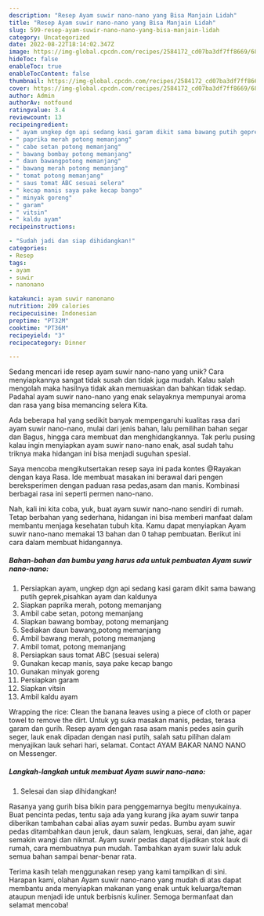 ```yaml
---
description: "Resep Ayam suwir nano-nano yang Bisa Manjain Lidah"
title: "Resep Ayam suwir nano-nano yang Bisa Manjain Lidah"
slug: 599-resep-ayam-suwir-nano-nano-yang-bisa-manjain-lidah
category: Uncategorized
date: 2022-08-22T18:14:02.347Z
image: https://img-global.cpcdn.com/recipes/2584172_cd07ba3df7ff8669/680x482cq70/ayam-suwir-nano-nano-foto-resep-utama.jpg
hideToc: false
enableToc: true
enableTocContent: false
thumbnail: https://img-global.cpcdn.com/recipes/2584172_cd07ba3df7ff8669/680x482cq70/ayam-suwir-nano-nano-foto-resep-utama.jpg
cover: https://img-global.cpcdn.com/recipes/2584172_cd07ba3df7ff8669/680x482cq70/ayam-suwir-nano-nano-foto-resep-utama.jpg
author: Admin
authorAv: notfound
ratingvalue: 3.4
reviewcount: 13
recipeingredient:
- " ayam ungkep dgn api sedang kasi garam dikit sama bawang putih geprekpisahkan ayam dan kaldunya"
- " paprika merah potong memanjang"
- " cabe setan potong memanjang"
- " bawang bombay potong memanjang"
- " daun bawangpotong memanjang"
- " bawang merah potong memanjang"
- " tomat potong memanjang"
- " saus tomat ABC sesuai selera"
- " kecap manis saya pake kecap bango"
- " minyak goreng"
- " garam"
- " vitsin"
- " kaldu ayam"
recipeinstructions:

- "Sudah jadi dan siap dihidangkan!"
categories:
- Resep
tags:
- ayam
- suwir
- nanonano

katakunci: ayam suwir nanonano 
nutrition: 209 calories
recipecuisine: Indonesian
preptime: "PT32M"
cooktime: "PT36M"
recipeyield: "3"
recipecategory: Dinner

---
```





Sedang mencari ide resep ayam suwir nano-nano yang unik? Cara menyiapkannya sangat tidak susah dan tidak juga mudah. Kalau salah mengolah maka hasilnya tidak akan memuaskan dan bahkan tidak sedap. Padahal ayam suwir nano-nano yang enak selayaknya mempunyai aroma dan rasa yang bisa memancing selera Kita.





Ada beberapa hal yang sedikit banyak mempengaruhi kualitas rasa dari ayam suwir nano-nano, mulai dari jenis bahan, lalu pemilihan bahan segar dan Bagus, hingga cara membuat dan menghidangkannya. Tak perlu pusing kalau ingin menyiapkan ayam suwir nano-nano enak,      asal sudah tahu triknya maka hidangan ini bisa menjadi suguhan spesial.














Saya mencoba mengikutsertakan resep saya ini pada kontes @Rayakan dengan kaya Rasa. Ide membuat masakan ini berawal dari pengen bereksperimen dengan paduan rasa pedas,asam dan manis. Kombinasi berbagai rasa ini seperti permen nano-nano.






Nah, kali ini kita coba, yuk, buat ayam suwir nano-nano sendiri di rumah. Tetap berbahan yang sederhana, hidangan ini bisa memberi manfaat dalam membantu menjaga kesehatan tubuh kita. Kamu dapat menyiapkan Ayam suwir nano-nano memakai 13 bahan dan 0 tahap pembuatan. Berikut ini cara dalam membuat hidangannya.

<!--inarticleads1-->

##### Bahan-bahan dan bumbu yang harus ada untuk pembuatan Ayam suwir nano-nano:

1. Persiapkan  ayam, ungkep dgn api sedang kasi garam dikit sama bawang putih geprek,pisahkan ayam dan kaldunya
1. Siapkan  paprika merah, potong memanjang
1. Ambil  cabe setan, potong memanjang
1. Siapkan  bawang bombay, potong memanjang
1. Sediakan  daun bawang,potong memanjang
1. Ambil  bawang merah, potong memanjang
1. Ambil  tomat, potong memanjang
1. Persiapkan  saus tomat ABC (sesuai selera)
1. Gunakan  kecap manis, saya pake kecap bango
1. Gunakan  minyak goreng
1. Persiapkan  garam
1. Siapkan  vitsin
1. Ambil  kaldu ayam


Wrapping the rice: Clean the banana leaves using a piece of cloth or paper towel to remove the dirt. Untuk yg suka masakan manis, pedas, terasa garam dan gurih. Resep ayam dengan rasa asam manis pedes asin gurih seger, lauk enak dipadan dengan nasi putih, salah satu pilihan dalam menyajikan lauk sehari hari, selamat. Contact AYAM BAKAR NANO NANO on Messenger. 

<!--inarticleads2-->

##### Langkah-langkah untuk membuat Ayam suwir nano-nano:


1. Selesai dan siap dihidangkan!

Rasanya yang gurih bisa bikin para penggemarnya begitu menyukainya. Buat pencinta pedas, tentu saja ada yang kurang jika ayam suwir tanpa diberikan tambahan cabai alias ayam suwir pedas. Bumbu ayam suwir pedas ditambahkan daun jeruk, daun salam, lengkuas, serai, dan jahe, agar semakin wangi dan nikmat. Ayam suwir pedas dapat dijadikan stok lauk di rumah, cara membuatnya pun mudah. Tambahkan ayam suwir lalu aduk semua bahan sampai benar-benar rata. 

Terima kasih telah menggunakan resep yang kami tampilkan di sini. Harapan kami, olahan Ayam suwir nano-nano yang mudah di atas dapat membantu anda menyiapkan makanan yang enak untuk keluarga/teman ataupun menjadi ide untuk berbisnis kuliner. Semoga bermanfaat dan selamat mencoba!
